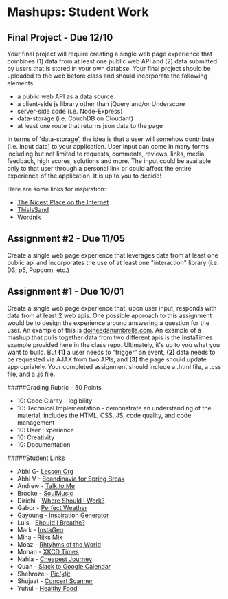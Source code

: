 Mashups: Student Work
===============================

Final Project - Due 12/10
-------------------------
Your final project will require creating a single web page experience that combines (1) data from at least one public web API and (2) data submitted by users that is stored in your own databse. Your final project should be uploaded to the web before class and should incorporate the following elements:  
  * a public web API as a data source
  * a client-side js library other than jQuery and/or Underscore
  * server-side code (i.e. Node-Express)
  * data-storage (i.e. CouchDB on Cloudant)
  * at least one route that returns json data to the page  

In terms of 'data-storage', the idea is that a user will somehow contribute (i.e. input data) to your application. User input can come in many forms including but not limited to requests, comments, reviews, links, media, feedback, high scores, solutions and more. The input could be available only to that user through a personal link or could affect the entire experience of the application. It is up to you to decide! 

Here are some links for inspiration:  
  * [The Nicest Place on the Internet](http://thenicestplaceontheinter.net/)
  * [ThisIsSand](http://thisissand.com/)  
  * [Wordnik](https://www.wordnik.com/)


Assignment #2 - Due 11/05
-------------------------
Create a single web page experience that leverages data from at least one public api and incorporates the use of at least one "interaction" library (i.e. D3, p5, Popcorn, etc.)


Assignment #1 - Due 10/01
-------------------------
Create a single web page experience that, upon user input, responds with data from at least 2 web apis. One possible approach to this assignment would be to design the experience around answering a question for the user. An example of this is [doineedanumbrella.com](http://doineedanumbrella.com/). An example of a mashup that pulls together data from two different apis is the InstaTimes example provided here in the class repo. Ultimately, it's up to you what you want to build. But **(1)** a user needs to "trigger" an event, **(2)** data needs to be requested via AJAX from two APIs, and **(3)** the page should update appropriately. Your completed assignment should include a .html file, a .css file, and a .js file. 

#####Grading Rubric - 50 Points
  * 10: Code Clarity - legibility
  * 10: Technical Implementation - demonstrate an understanding of the material, includes the HTML, CSS, JS, code quality, and code management
  * 10: User Experience
  * 10: Creativity
  * 10: Documentation


#####Student Links
* Abhi G- [Lesson Org](http://ag3754.nyuad.im/)
* Abhi V - [Scandinavia for Spring Break](http://av1509.nyuad.im/Project1/)
* Andrew - [Talk to Me](http://aac511.nyuad.im/Mashups/Week%20of%20Sept%2030/feelings-talker.html)
* Brooke - [SoulMusic](http://bnhopkins.com/SoulMusic)
* Dirichi - [Where Should I Work?](http://din206.nyuad.im/Mashups/projects/whereshouldiwork/)
* Gabor - [Perfect Weather](http://gc1569.nyuad.im/perfectweather/perfectWeather.html)
* Gayoung - [Inspiration Generator](http://gl1035.nyuad.im/inspiration_generator/)
* Luis - [Should I Breathe?](http://lmn297.nyuad.im/sib/)
* Mark - [InstaGeo](http://marksurnin.com/insta)
* Miha -  [Rijks Mix](http://mk4908.imnyuad.com/api)
* Moaz - [Rhtyhms of the World](http://ma3585.nyuad.im/Project1/project1.html)
* Mohan - [XKCD Times](http://md2940.nyuad.im/XKCD.html)
* Nahla - [Cheapest Journey](http://ni372.nyuad.im/Project%201/Project1.html)
* Quan - [Slack to Google Calendar](http://qhv200.nyuad.im/assignment/first_assignment/main.html)
* Shehroze - [Pic(k)it](http://suk222.nyuad.im/Project%201/)
* Shujaat - [Concert Scanner](http://www.msm622.nyuad.im/ConcertScanner/)
* Yuhui - [Healthy Food](http://yd610.nyuad.im/week3%20hw/week3hw.html)



